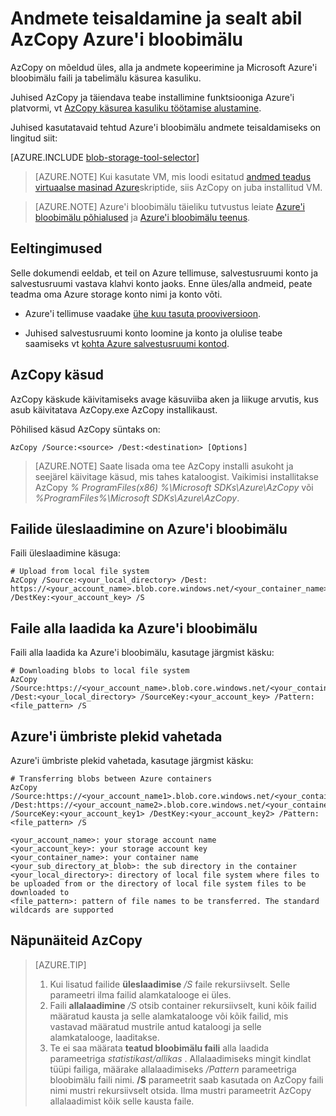 <properties
    pageTitle="Andmete teisaldamine ja sealt Azure'i bloobimälu abil AzCopy | Microsoft Azure'i"
    description="Andmete teisaldamine ja sealt abil AzCopy Azure'i bloobimälu"
    services="machine-learning,storage"
    documentationCenter=""
    authors="bradsev"
    manager="jhubbard"
    editor="cgronlun" />

<tags
    ms.service="machine-learning"
    ms.workload="data-services"
    ms.tgt_pltfrm="na"
    ms.devlang="na"
    ms.topic="article"
    ms.date="09/14/2016"
    ms.author="bradsev" />

# <a name="move-data-to-and-from-azure-blob-storage-using-azcopy"></a>Andmete teisaldamine ja sealt abil AzCopy Azure'i bloobimälu

AzCopy on mõeldud üles, alla ja andmete kopeerimine ja Microsoft Azure'i bloobimälu faili ja tabelimälu käsurea kasuliku.

Juhised AzCopy ja täiendava teabe installimine funktsiooniga Azure'i platvormi, vt [AzCopy käsurea kasuliku töötamise alustamine](../storage/storage-use-azcopy.md).

Juhised kasutatavaid tehtud Azure'i bloobimälu andmete teisaldamiseks on lingitud siit:

[AZURE.INCLUDE [blob-storage-tool-selector](../../includes/machine-learning-blob-storage-tool-selector.md)]


> [AZURE.NOTE] Kui kasutate VM, mis loodi esitatud [andmed teadus virtuaalse masinad Azure](machine-learning-data-science-virtual-machines.md)skriptide, siis AzCopy on juba installitud VM.

> [AZURE.NOTE] Azure'i bloobimälu täieliku tutvustus leiate [Azure'i bloobimälu põhialused](../storage/storage-dotnet-how-to-use-blobs.md) ja [Azure'i bloobimälu teenus](https://msdn.microsoft.com/library/azure/dd179376.aspx).


## <a name="prerequisites"></a>Eeltingimused

Selle dokumendi eeldab, et teil on Azure tellimuse, salvestusruumi konto ja salvestusruumi vastava klahvi konto jaoks. Enne üles/alla andmeid, peate teadma oma Azure storage konto nimi ja konto võti.

- Azure'i tellimuse vaadake [ühe kuu tasuta prooviversioon](https://azure.microsoft.com/pricing/free-trial/).

- Juhised salvestusruumi konto loomine ja konto ja olulise teabe saamiseks vt [kohta Azure salvestusruumi kontod](../storage/storage-create-storage-account.md).


## <a name="run-azcopy-commands"></a>AzCopy käsud

AzCopy käskude käivitamiseks avage käsuviiba aken ja liikuge arvutis, kus asub käivitatava AzCopy.exe AzCopy installikaust. 

Põhilised käsud AzCopy süntaks on:

    AzCopy /Source:<source> /Dest:<destination> [Options]

>[AZURE.NOTE] Saate lisada oma tee AzCopy installi asukoht ja seejärel käivitage käsud, mis tahes kataloogist. Vaikimisi installitakse AzCopy *% ProgramFiles(x86) %\Microsoft SDKs\Azure\AzCopy* või *%ProgramFiles%\Microsoft SDKs\Azure\AzCopy*.

## <a name="upload-files-to-an-azure-blob"></a>Failide üleslaadimine on Azure'i bloobimälu

Faili üleslaadimine käsuga:

    # Upload from local file system
    AzCopy /Source:<your_local_directory> /Dest: https://<your_account_name>.blob.core.windows.net/<your_container_name> /DestKey:<your_account_key> /S


## <a name="download-files-from-an-azure-blob"></a>Faile alla laadida ka Azure'i bloobimälu

Faili alla laadida ka Azure'i bloobimälu, kasutage järgmist käsku:

    # Downloading blobs to local file system
    AzCopy /Source:https://<your_account_name>.blob.core.windows.net/<your_container_name>/<your_sub_directory_at_blob>  /Dest:<your_local_directory> /SourceKey:<your_account_key> /Pattern:<file_pattern> /S


## <a name="transfer-blobs-between-azure-containers"></a>Azure'i ümbriste plekid vahetada

Azure'i ümbriste plekid vahetada, kasutage järgmist käsku:

    # Transferring blobs between Azure containers
    AzCopy /Source:https://<your_account_name1>.blob.core.windows.net/<your_container_name1>/<your_sub_directory_at_blob1> /Dest:https://<your_account_name2>.blob.core.windows.net/<your_container_name2>/<your_sub_directory_at_blob2> /SourceKey:<your_account_key1> /DestKey:<your_account_key2> /Pattern:<file_pattern> /S

    <your_account_name>: your storage account name
    <your_account_key>: your storage account key
    <your_container_name>: your container name
    <your_sub_directory_at_blob>: the sub directory in the container
    <your_local_directory>: directory of local file system where files to be uploaded from or the directory of local file system files to be downloaded to
    <file_pattern>: pattern of file names to be transferred. The standard wildcards are supported


## <a name="tips-for-using-azcopy"></a>Näpunäiteid AzCopy

> [AZURE.TIP]   
> 1. Kui lisatud failide **üleslaadimise** */S* faile rekursiivselt. Selle parameetri ilma failid alamkatalooge ei üles.  
> 2. Faili **allalaadimine** */S* otsib container rekursiivselt, kuni kõik failid määratud kausta ja selle alamkatalooge või kõik failid, mis vastavad määratud mustrile antud kataloogi ja selle alamkatalooge, laaditakse.  
> 3.  Te ei saa määrata **teatud bloobimälu faili** alla laadida parameetriga *statistikast/allikas* . Allalaadimiseks mingit kindlat tüüpi failiga, määrake allalaadimiseks */Pattern* parameetriga bloobimälu faili nimi. **/S** parameetrit saab kasutada on AzCopy faili nimi mustri rekursiivselt otsida. Ilma mustri parameetrit AzCopy allalaadimist kõik selle kausta faile.
